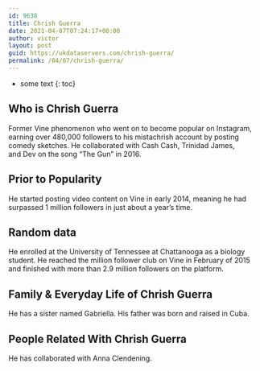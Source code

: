 ```yaml
---
id: 9638
title: Chrish Guerra
date: 2021-04-07T07:24:17+00:00
author: victor
layout: post
guid: https://ukdataservers.com/chrish-guerra/
permalink: /04/07/chrish-guerra/
---
```


* some text
{: toc}


## Who is Chrish Guerra



Former Vine phenomenon who went on to become popular on Instagram, earning over 480,000 followers to his mistachrish account by posting comedy sketches. He collaborated with Cash Cash, Trinidad James, and Dev on the song &#8220;The Gun&#8221; in 2016. 

                
                
                
## Prior to Popularity



He started posting video content on Vine in early 2014, meaning he had surpassed 1 million followers in just about a year&#8217;s time.

                
                
                
## Random data



He enrolled at the University of Tennessee at Chattanooga as a biology student. He reached the million follower club on Vine in February of 2015 and finished with more than 2.9 million followers on the platform.

                
                
                
## Family & Everyday Life of Chrish Guerra



He has a sister named Gabriella. His father was born and raised in Cuba. 

                
                
                
## People Related With Chrish Guerra



He has collaborated with Anna Clendening. 

                
              
            
          
          
          